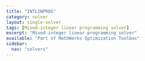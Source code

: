 ```yaml
---
title: "INTLINPROG"
category: solver
layout: single-solver
tags: [Mixed-integer linear programming solver]
excerpt: "Mixed-integer linear programming solver"
available: "Part of MathWorks Optimization Toolbox"
sidebar:
  nav: "solvers"
---
```

